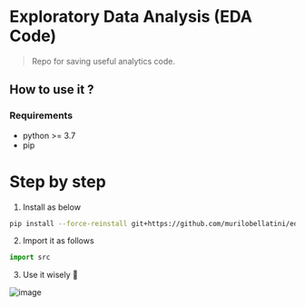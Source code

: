 # Exploratory Data Analysis (EDA Code)

> Repo for saving useful analytics code.

## How to use it ?

### Requirements 

* python >= 3.7
* pip

# Step by step

1. Install as below

```bash
pip install --force-reinstall git+https://github.com/murilobellatini/eda
```

2. Import it as follows

```python
import src
```

3. Use it wisely 🦉

![image](https://user-images.githubusercontent.com/43999445/129574714-89f7c2e7-0799-4f86-a1fe-a2bbce92decd.png)
